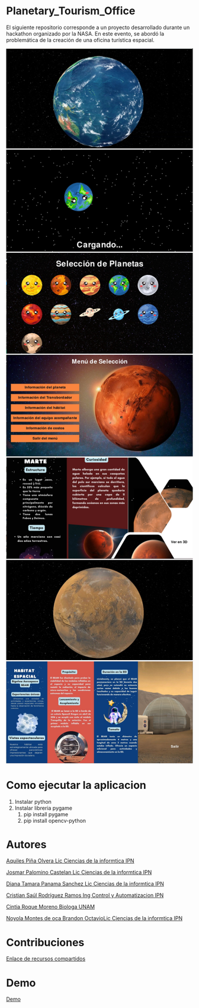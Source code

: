 # Planetary_Tourism_Office
El siguiente repositorio corresponde a un proyecto desarrollado durante un hackathon organizado por la NASA. En este evento, se abordó la problemática de la creación de una oficina turística espacial.

![Planeta](Presentacion/Planeta1.jpeg)
![Pantalla Carga](Presentacion/Planetacargando.jpeg)
![Seleccion Planetas](Presentacion/SeleccionarPlanetas.jpeg)
![Menu seleccion](Presentacion/Marteseleccion.jpeg)
![Marte](Presentacion/Marteinfo.jpeg)
![Marte 3d](Presentacion/Marte3d.jpeg)
![Marte informacion](Presentacion/Habitatmarte.jpeg)

# Como ejecutar la aplicacion 
1. Instalar python 
2. Instalar libreria pygame 
    1. pip install pygame
    2. pip install opencv-python

# Autores
[Aquiles Piña Olvera Lic Ciencias de la informtica IPN](https://github.com/Aquilespina)



[Josmar Palomino Castelan  Lic Ciencias de la informtica IPN ](https://github.com/Josmar360)



[Diana Tamara Panama Sanchez Lic Ciencias de la informtica IPN ](https://github.com/tammy275)



[Cristian Saúl Rodríguez Ramos   Ing Control y Automatizacion IPN ](https://github.com/saulrodriguezsk)


[Cintia Roque Moreno   Biologa  UNAM ](https://github.com/Cintiaroque)



[Noyola Montes de oca Brandon OctavioLic Ciencias de la informtica IPN  ](https://github.com/BrandonOctavioNM)


# Contribuciones 
[Enlace de recursos compartidos](https://docs.google.com/document/d/1AFmSM90XOLLH5FpPl91B1ddmhwUBrxzl/edit?usp=sharing&ouid=103950574731304001606&rtpof=true&sd=true)
# Demo

[Demo](https://www.youtube.com/watch?v=MeeyQEHltz0)





